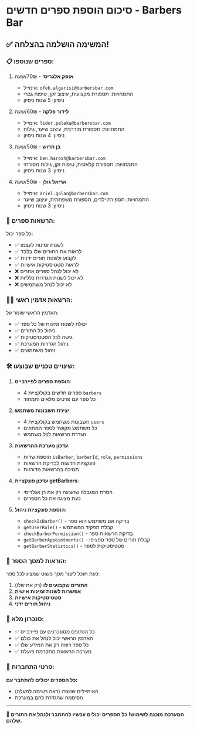 # סיכום הוספת ספרים חדשים - Barbers Bar

## ✅ המשימה הושלמה בהצלחה!

### 📋 ספרים שנוספו:

1. **אופק אלגריסי** - 70₪/שעה
   - אימייל: `ofek.algarisi@barbersbar.com`
   - התמחויות: תספורת מקצועית, עיצוב זקן, טיפוח גברי
   - ניסיון: 5 שנות ניסיון

2. **לידור פלקה** - 60₪/שעה  
   - אימייל: `lidor.peleka@barbersbar.com`
   - התמחויות: תספורת מודרנית, עיצוב שיער, גילוח
   - ניסיון: 4 שנות ניסיון

3. **בן הרוש** - 50₪/שעה
   - אימייל: `ben.harosh@barbersbar.com`
   - התמחויות: תספורת קלאסית, טיפוח זקן, גילוח מסורתי
   - ניסיון: 3 שנות ניסיון

4. **אריאל גולן** - 50₪/שעה
   - אימייל: `ariel.golan@barbersbar.com`
   - התמחויות: תספורת ילדים, תספורת משפחתית, עיצוב שיער
   - ניסיון: 3 שנות ניסיון

### 🔐 הרשאות ספרים:

כל ספר יכול:
- ✅ לשנות זמינות לעצמו
- ✅ לראות את התורים שלו בלבד
- ✅ לקבוע ולשנות תורים ידנית
- ✅ לראות סטטיסטיקות אישיות
- ❌ לא יכול לנהל ספרים אחרים
- ❌ לא יכול לשנות הגדרות כלליות
- ❌ לא יכול לנהל משתמשים

### 👨‍💼 הרשאות אדמין ראשי:

האדמין הראשי שומר על:
- ✅ יכולת לשנות זמינות של כל ספר
- ✅ ניהול כל התורים
- ✅ גישה לכל הסטטיסטיקות
- ✅ ניהול הגדרות המערכת
- ✅ ניהול משתמשים

### 🛠 שינויים טכניים שבוצעו:

1. **הוספת ספרים לפיירבייס**:
   - 4 ספרים חדשים בקולקציית `barbers`
   - כל ספר עם פרטים מלאים ותמחור

2. **יצירת חשבונות משתמש**:
   - 4 חשבונות משתמש בקולקציית `users`
   - כל משתמש מקושר לספר המתאים
   - הגדרת הרשאות לכל משתמש

3. **עדכון מערכת ההרשאות**:
   - הוספת שדות `isBarber`, `barberId`, `role`, `permissions`
   - פונקציות חדשות לבדיקת הרשאות
   - תמיכה בהרשאות מדורגות

4. **עדכון פונקציית getBarbers**:
   - הסרת המגבלה שהציגה רק את רן אגלריסי
   - כעת מציגה את כל הספרים

5. **הוספת פונקציות ניהול**:
   - `checkIsBarber()` - בדיקה אם משתמש הוא ספר
   - `getUserRole()` - קבלת תפקיד המשתמש
   - `checkBarberPermission()` - בדיקת הרשאות ספר
   - `getBarberAppointments()` - קבלת תורים של ספר ספציפי
   - `getBarberStatistics()` - סטטיסטיקות לספר

### 📱 הוראות למסך הספר:

כעת תוכל ליצור מסך פשוט שמציג לכל ספר:

1. **התורים שקבועים לו** (רק את שלו)
2. **אפשרות לשנות זמינות אישית**
3. **סטטיסטיקות אישיות**
4. **ניהול תורים ידני**

### 🔄 סנכרון מלא:

- ✅ כל הנתונים מסונכרנים עם פיירבייס
- ✅ האדמין הראשי יכול לנהל את כולם
- ✅ כל ספר רואה רק את המידע שלו
- ✅ מערכת הרשאות מתקדמת פועלת

### 📧 פרטי התחברות:

**כל הספרים יכולים להתחבר עם:**
- האימיילים שנוצרו (ראה רשימה למעלה)
- הסיסמה שהגדרת להם במערכת

---

**🎉 המערכת מוכנה לשימוש! כל הספרים יכולים עכשיו להתחבר ולנהל את התורים שלהם.**